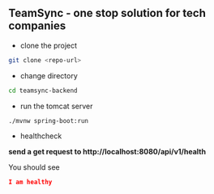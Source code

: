 ## TeamSync - one stop solution for tech companies


* clone the project

```bash
git clone <repo-url>
```

* change directory
```bash
cd teamsync-backend
```

* run the tomcat server

```bash
./mvnw spring-boot:run
```

* healthcheck

**send a get request to http://localhost:8080/api/v1/health**

You should see 

```json
I am healthy
```



